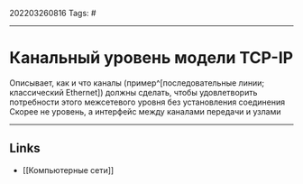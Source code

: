 202203260816
Tags: #

---

# Канальный уровень модели TCP-IP
Описывает, как и что каналы (пример^[последовательные линии;  классический Ethernet]) должны сделать, чтобы удовлетворить потребности этого межсетевого уровня без установления соединения
Скорее не уровень, а интерфейс между каналами передачи и узлами

---
## Links
- [[Компьютерные сети]]
